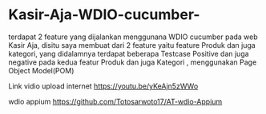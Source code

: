 # Kasir-Aja-WDIO-cucumber-


terdapat 2 feature yang dijalankan menggunana WDIO cucumber pada web Kasir Aja, disitu saya membuat dari 2 feature yaitu feature Produk dan juga kategori, yang didalamnya terdapat beberapa Testcase Positive dan juga negative pada kedua featur Produk dan juga Kategori , menggunakan Page Object Model(POM)

Link vidio upload internet
https://youtu.be/yKeAjn5zWWo

wdio appium https://github.com/Totosarwoto17/AT-wdio-Appium